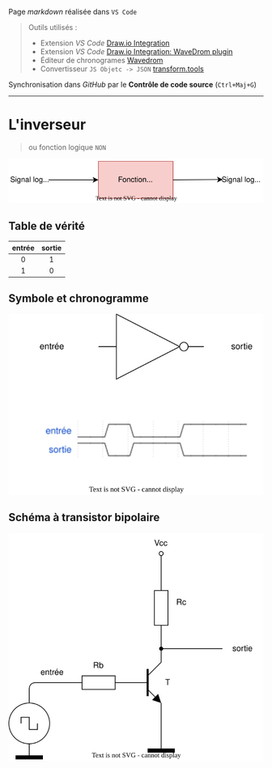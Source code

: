 Page *markdown* réalisée dans `VS Code`

> Outils utilisés :
> - Extension *VS Code* [Draw.io Integration](https://marketplace.visualstudio.com/items?itemName=hediet.vscode-drawio)
> - Extension *VS Code* [Draw.io Integration: WaveDrom plugin](https://marketplace.visualstudio.com/items?itemName=nopeslide.vscode-drawio-plugin-wavedrom)
> - Éditeur de chronogrames [Wavedrom](https://wavedrom.com/)
> - Convertisseur `JS Objetc -> JSON` [transform.tools](https://transform.tools/js-object-to-json)

Synchronisation dans *GitHub* par le **Contrôle de code source** (`Ctrl+Maj+G`)

---

# L'inverseur

> ou fonction logique `NON`

![drawio](synoptique.drawio.svg)

## Table de vérité

| entrée | sortie |
| :----: | :----: |
|   0    |   1    |
|   1    |   0    |

## Symbole et chronogramme

![drawio](inverseur.drawio.svg)

## Schéma à transistor bipolaire

![drawio](transistor.drawio.svg)

